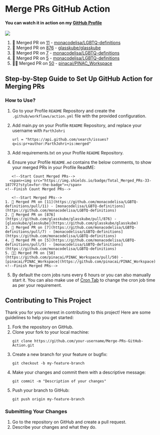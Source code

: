 # Merge PRs GitHub Action

#### You can watch it in action on my [GitHub Profile](https://github.com/ParthJohri/ParthJohri)

<!--Start Count Merged PRs-->
  <span><img src="https://img.shields.io/badge/Total_Merged_PRs-33-1877F2?style=for-the-badge"></span>
<!--Finish Count Merged PRs-->

<!--Start Merged PRs-->
1. 🥳 Merged PR on [11](https://github.com/monacodelisa/LGBTQ-definitions/pull/11) - [monacodelisa/LGBTQ-definitions](https://github.com/monacodelisa/LGBTQ-definitions)
2. 🎉 Merged PR on [876](https://github.com/glasskube/glasskube/pull/876) - [glasskube/glasskube](https://github.com/glasskube/glasskube)
3. 🎊 Merged PR on [7](https://github.com/monacodelisa/LGBTQ-definitions/pull/7) - [monacodelisa/LGBTQ-definitions](https://github.com/monacodelisa/LGBTQ-definitions)
4. 🥂 Merged PR on [5](https://github.com/monacodelisa/LGBTQ-definitions/pull/5) - [monacodelisa/LGBTQ-definitions](https://github.com/monacodelisa/LGBTQ-definitions)
5. 🙌🏼 Merged PR on [50](https://github.com/pinacai/PINAC_Workspace/pull/50) - [pinacai/PINAC_Workspace](https://github.com/pinacai/PINAC_Workspace)
<!--Finish Merged PRs-->

## Step-by-Step Guide to Set Up GitHub Action for Merging PRs 

### How to Use? 

1. Go to your Profile `README` Repository and create the `.github/workflows/action.yml` file with the provided configuration.
2. Add main.py on your Profile `README` Repository, and replace your username with ```ParthJohri```

   ```
   url = "https://api.github.com/search/issues?q=is:pr+author:ParthJohri+is:merged"
   ```
3. Add requirements.txt on your Profile `README` Repository.
4. Ensure your Profile `README.md` contains the below comments, to show your merged PRs in your Profile ReadME:
```
   <!--Start Count Merged PRs-->
  <span><img src="https://img.shields.io/badge/Total_Merged_PRs-33-1877F2?style=for-the-badge"></span>
<!--Finish Count Merged PRs-->
   
   <!--Start Merged PRs-->
1. 🥳 Merged PR on [11](https://github.com/monacodelisa/LGBTQ-definitions/pull/11) - [monacodelisa/LGBTQ-definitions](https://github.com/monacodelisa/LGBTQ-definitions)
2. 🎉 Merged PR on [876](https://github.com/glasskube/glasskube/pull/876) - [glasskube/glasskube](https://github.com/glasskube/glasskube)
3. 🎊 Merged PR on [7](https://github.com/monacodelisa/LGBTQ-definitions/pull/7) - [monacodelisa/LGBTQ-definitions](https://github.com/monacodelisa/LGBTQ-definitions)
4. 🥂 Merged PR on [5](https://github.com/monacodelisa/LGBTQ-definitions/pull/5) - [monacodelisa/LGBTQ-definitions](https://github.com/monacodelisa/LGBTQ-definitions)
5. 🙌🏼 Merged PR on [50](https://github.com/pinacai/PINAC_Workspace/pull/50) - [pinacai/PINAC_Workspace](https://github.com/pinacai/PINAC_Workspace)
<!--Finish Merged PRs-->
```
5. By default the corn jobs runs every 6 hours or you can also manually start it. You can also make use of [Cron Tab](https://crontab.guru/) to change the cron job time as per your requirement.


## Contributing to This Project

Thank you for your interest in contributing to this project! Here are some guidelines to help you get started:


1. Fork the repository on GitHub.
2. Clone your fork to your local machine:
   ```
   git clone https://github.com/your-username/Merge-PRs-GitHub-Action.git
   ```
3. Create a new branch for your feature or bugfix:
   ```
   git checkout -b my-feature-branch
   ```
4. Make your changes and commit them with a descriptive message:
   ```
   git commit -m "Description of your changes"
   ```
5. Push your branch to GitHub:
   ```
   git push origin my-feature-branch
   ```

### Submitting Your Changes

1. Go to the repository on GitHub and create a pull request.
2. Describe your changes and what they do.
